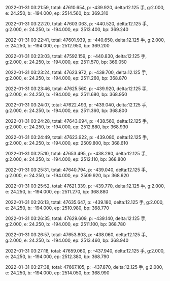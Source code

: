 2022-01-31 03:21:59, total: 47610.654, p: -439.920, delta:12.125 手, g:2.000, e: 24.250, b: -194.000, ep: 2514.560, bp: 369.310

2022-01-31 03:22:20, total: 47603.063, p: -440.520, delta:12.125 手, g:2.000, e: 24.250, b: -194.000, ep: 2513.400, bp: 369.240

2022-01-31 03:22:41, total: 47601.939, p: -440.650, delta:12.125 手, g:2.000, e: 24.250, b: -194.000, ep: 2512.950, bp: 369.200

2022-01-31 03:23:03, total: 47592.159, p: -440.830, delta:12.125 手, g:2.000, e: 24.250, b: -194.000, ep: 2511.570, bp: 369.050

2022-01-31 03:23:24, total: 47623.972, p: -439.700, delta:12.125 手, g:2.000, e: 24.250, b: -194.000, ep: 2511.260, bp: 368.870

2022-01-31 03:23:46, total: 47625.560, p: -439.920, delta:12.125 手, g:2.000, e: 24.250, b: -194.000, ep: 2511.680, bp: 368.950

2022-01-31 03:24:07, total: 47622.493, p: -439.040, delta:12.125 手, g:2.000, e: 24.250, b: -194.000, ep: 2511.360, bp: 368.800

2022-01-31 03:24:28, total: 47643.094, p: -438.560, delta:12.125 手, g:2.000, e: 24.250, b: -194.000, ep: 2512.880, bp: 368.930

2022-01-31 03:24:49, total: 47623.922, p: -439.080, delta:12.125 手, g:2.000, e: 24.250, b: -194.000, ep: 2509.800, bp: 368.610

2022-01-31 03:25:10, total: 47653.495, p: -438.290, delta:12.125 手, g:2.000, e: 24.250, b: -194.000, ep: 2512.110, bp: 368.800

2022-01-31 03:25:31, total: 47640.794, p: -439.040, delta:12.125 手, g:2.000, e: 24.250, b: -194.000, ep: 2509.920, bp: 368.620

2022-01-31 03:25:52, total: 47621.339, p: -439.770, delta:12.125 手, g:2.000, e: 24.250, b: -194.000, ep: 2511.270, bp: 368.880

2022-01-31 03:26:13, total: 47635.647, p: -439.180, delta:12.125 手, g:2.000, e: 24.250, b: -194.000, ep: 2510.980, bp: 368.770

2022-01-31 03:26:35, total: 47629.609, p: -439.140, delta:12.125 手, g:2.000, e: 24.250, b: -194.000, ep: 2511.100, bp: 368.780

2022-01-31 03:26:57, total: 47653.803, p: -438.060, delta:12.125 手, g:2.000, e: 24.250, b: -194.000, ep: 2513.460, bp: 368.940

2022-01-31 03:27:18, total: 47659.060, p: -437.940, delta:12.125 手, g:2.000, e: 24.250, b: -194.000, ep: 2512.380, bp: 368.790

2022-01-31 03:27:38, total: 47667.105, p: -437.870, delta:12.125 手, g:2.000, e: 24.250, b: -194.000, ep: 2514.050, bp: 368.990